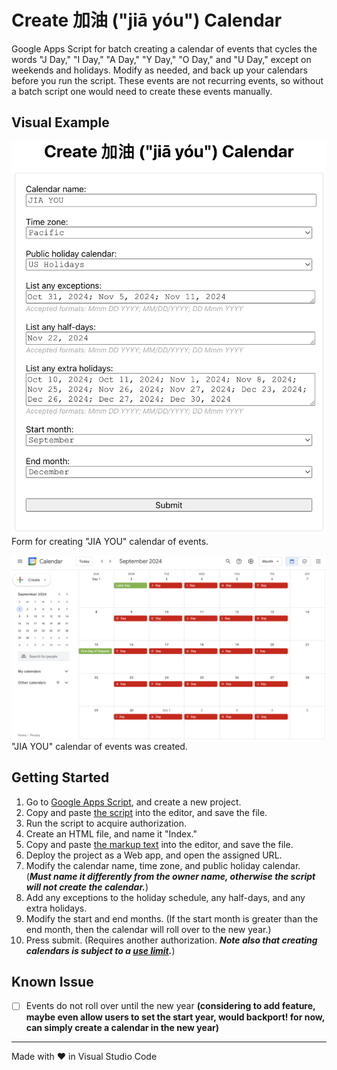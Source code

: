# Create 加油 ("jiā yóu") Calendar

Google Apps Script for batch creating a calendar of events that cycles the words "J Day," "I Day," "A Day," "Y Day," "O Day," and "U Day," except on weekends and holidays. Modify as needed, and back up your calendars before you run the script. These events are not recurring events, so without a batch script one would need to create these events manually.

## Visual Example

<img src="screenshots/calendarForm.png" alt="screenshot of calendar form" width="800"><br>Form for creating "JIA YOU" calendar of events.

<img src="screenshots/calendar.png" alt="screenshot of calendar" width="800"><br>"JIA YOU" calendar of events was created.

## Getting Started

1. Go to [Google Apps Script](https://script.google.com/), and create a new project.
2. Copy and paste [the script](./Code.gs) into the editor, and save the file.
3. Run the script to acquire authorization.
4. Create an HTML file, and name it "Index."
5. Copy and paste [the markup text](./Index.html) into the editor, and save the file.
6. Deploy the project as a Web app, and open the assigned URL.
7. Modify the calendar name, time zone, and public holiday calendar. (***Must name it differently from the owner name, otherwise the script will not create the calendar.***)
8. Add any exceptions to the holiday schedule, any half-days, and any extra holidays.
9. Modify the start and end months. (If the start month is greater than the end month, then the calendar will roll over to the new year.)
10. Press submit. (Requires another authorization. ***Note also that creating calendars is subject to a [use limit](https://support.google.com/a/answer/2905486?hl=en).***)

## Known Issue

- [ ] Events do not roll over until the new year **(considering to add feature, maybe even allow users to set the start year, would backport! for now, can simply create a calendar in the new year)**

<hr>
Made with &heartsuit; in Visual Studio Code